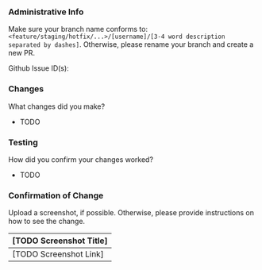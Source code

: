 ### Administrative Info
Make sure your branch name conforms to: `<feature/staging/hotfix/...>/[username]/[3-4 word description separated by dashes]`. Otherwise, please rename your branch and create a new PR.

Github Issue ID(s): 


### Changes
What changes did you make?
- TODO

### Testing
How did you confirm your changes worked? 
- TODO

### Confirmation of Change 
Upload a screenshot, if possible. Otherwise, please provide instructions on how to see the change.

| [TODO Screenshot Title] |
| --- |
| [TODO Screenshot Link] |
